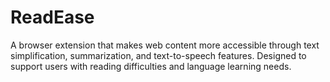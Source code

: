 # ReadEase
A browser extension that makes web content more accessible through text simplification, summarization, and text-to-speech features. Designed to support users with reading difficulties and language learning needs.
